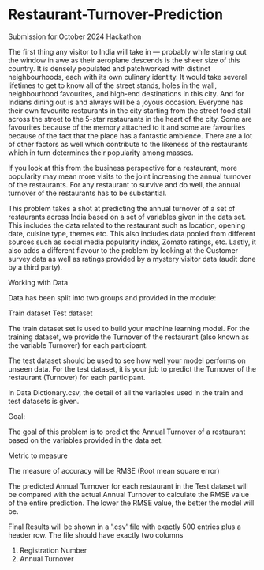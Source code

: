 # Restaurant-Turnover-Prediction
Submission for October 2024 Hackathon

The first thing any visitor to India will take in — probably while staring out the window in awe as their aeroplane descends is the sheer size of this country. It is densely populated and patchworked with distinct neighbourhoods, each with its own culinary identity. It would take several lifetimes to get to know all of the street stands, holes in the wall, neighbourhood favourites, and high-end destinations in this city.
And for Indians dining out is and always will be a joyous occasion. Everyone has their own favourite restaurants in the city starting from the street food stall across the street to the 5-star restaurants in the heart of the city. Some are favourites because of the memory attached to it and some are favourites because of the fact that the place has a fantastic ambience. There are a lot of other factors as well which contribute to the likeness of the restaurants which in turn determines their popularity among masses. 

If you look at this from the business perspective for a restaurant, more popularity may mean more visits to the joint increasing the annual turnover of the restaurants. For any restaurant to survive and do well, the annual turnover of the restaurants has to be substantial. 

This problem takes a shot at predicting the annual turnover of a set of restaurants across India based on a set of variables given in the data set. This includes the data related to the restaurant such as location, opening date, cuisine type, themes etc. This also includes data pooled from different sources such as social media popularity index, Zomato ratings, etc. Lastly, it also adds a different flavour to the problem by looking at the Customer survey data as well as ratings provided by a mystery visitor data (audit done by a third party). 

Working with Data

Data has been split into two groups and provided in the module:

Train dataset 
Test dataset 

The train dataset set is used to build your machine learning model. For the training dataset, we provide the Turnover of the restaurant (also known as the variable Turnover) for each participant.

The test dataset should be used to see how well your model performs on unseen data. For the test dataset, it is your job to predict the Turnover of the restaurant (Turnover) for each participant.

In Data Dictionary.csv, the detail of all the variables used in the train and test datasets is given.

Goal:


The goal of this problem is to predict the Annual Turnover of a restaurant based on the variables provided in the data set. 


Metric to measure

The measure of accuracy will be RMSE (Root mean square error)


The predicted Annual Turnover for each restaurant in the Test dataset will be compared with the actual Annual Turnover to calculate the RMSE value of the entire prediction. The lower the RMSE value, the better the model will be.


Final Results will be shown in a '.csv' file with exactly 500 entries plus a header row. The file should have exactly two columns

1.    Registration Number
2.    Annual Turnover
